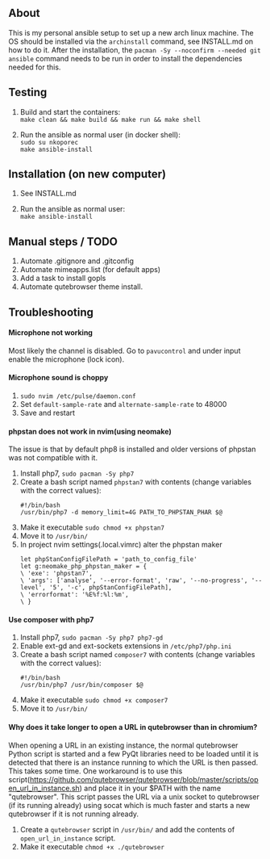 ## About
This is my personal ansible setup to set up a new arch linux machine. The OS should be installed via the `archinstall` command, see INSTALL.md on how to do it. After the installation, the `pacman -Sy --noconfirm --needed git ansible` command needs to be run in order to install the dependencies needed for this.

## Testing
 1. Build and start the containers: \
`make clean && make build && make run && make shell`

 2. Run the ansible as normal user (in docker shell): \
`sudo su nkoporec` \
`make ansible-install`

## Installation (on new computer)
 1. See INSTALL.md

 2. Run the ansible as normal user: \
`make ansible-install`


## Manual steps / TODO
 1. Automate .gitignore and .gitconfig
 2. Automate mimeapps.list (for default apps)
 3. Add a task to install gopls
 4. Automate qutebrowser theme install.

## Troubleshooting

#### Microphone not working
 Most likely the channel is disabled. Go to `pavucontrol` and under input enable the microphone (lock icon).
 
#### Microphone sound is choppy
 1. `sudo nvim /etc/pulse/daemon.conf`
 2. Set `default-sample-rate` and `alternate-sample-rate` to 48000
 3. Save and restart

#### phpstan does not work in nvim(using neomake)
The issue is that by default php8 is installed and older versions of phpstan was not compatible with it.
 1. Install php7, `sudo pacman -Sy php7`
 2. Create a bash script named `phpstan7` with contents (change variables with the correct values):
    ```
    #!/bin/bash
    /usr/bin/php7 -d memory_limit=4G PATH_TO_PHPSTAN_PHAR $@
    ```
 3. Make it executable `sudo chmod +x phpstan7`
 4. Move it to `/usr/bin/`
 5. In project nvim settings(.local.vimrc) alter the phpstan maker
    ```
    let phpStanConfigFilePath = 'path_to_config_file'
    let g:neomake_php_phpstan_maker = {
    \ 'exe': 'phpstan7',
    \ 'args': ['analyse', '--error-format', 'raw', '--no-progress', '--level', '5', '-c', phpStanConfigFilePath],
    \ 'errorformat': '%E%f:%l:%m',
    \ }
    ```

#### Use composer with php7
 1. Install php7, `sudo pacman -Sy php7 php7-gd`
 2. Enable ext-gd and ext-sockets extensions in `/etc/php7/php.ini`
 3. Create a bash script named `composer7` with contents (change variables with the correct values):
    ```
    #!/bin/bash
    /usr/bin/php7 /usr/bin/composer $@
    ```
 4. Make it executable `sudo chmod +x composer7`
 5. Move it to `/usr/bin/`

#### Why does it take longer to open a URL in qutebrowser than in chromium?

When opening a URL in an existing instance, the normal qutebrowser Python script is started and a few PyQt libraries need to be loaded until it is detected that there is an instance running to which the URL is then passed. This takes some time. One workaround is to use this script(https://github.com/qutebrowser/qutebrowser/blob/master/scripts/open_url_in_instance.sh) and place it in your $PATH with the name "qutebrowser". This script passes the URL via a unix socket to qutebrowser (if its running already) using socat which is much faster and starts a new qutebrowser if it is not running already.

1. Create a `qutebrowser` script in  `/usr/bin/` and add the contents of `open_url_in_instance` script.
2. Make it executable `chmod +x ./qutebrowser`
